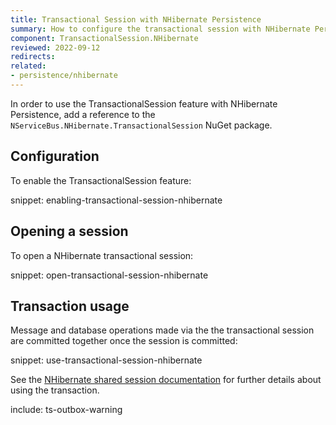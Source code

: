 ```yaml
---
title: Transactional Session with NHibernate Persistence
summary: How to configure the transactional session with NHibernate Persistence
component: TransactionalSession.NHibernate
reviewed: 2022-09-12
redirects:
related:
- persistence/nhibernate
---
```


In order to use the TransactionalSession feature with NHibernate Persistence, add a reference to the `NServiceBus.NHibernate.TransactionalSession` NuGet package.

## Configuration

To enable the TransactionalSession feature:

snippet: enabling-transactional-session-nhibernate

## Opening a session

To open a NHibernate transactional session:

snippet: open-transactional-session-nhibernate

## Transaction usage

Message and database operations made via the the transactional session are committed together once the session is committed:

snippet: use-transactional-session-nhibernate

See the [NHibernate shared session documentation](/persistence/nhibernate/accessing-data.md) for further details about using the transaction.

include: ts-outbox-warning
